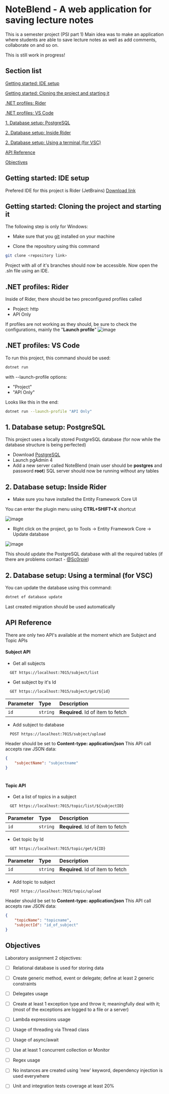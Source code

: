
# NoteBlend - A web application for saving lecture notes

This is a semester project (PSI part 1)
Main idea was to make an application where students are able to save lecture notes as well as add comments, collaborate on and so on.

This is still work in progress!


## Section list
[Getting started: IDE setup](#getting-started:-ide-setup)

[Getting started: Cloning the project and starting it](#getting-started:-cloning-the-project-and-starting-it)

[.NET profiles: Rider](#.net-profiles:-rider)

[.NET profiles: VS Code](#.net-profiles:-vs-code)

[1. Database setup: PostgreSQL](#1.-database-setup:-postgresql)

[2. Database setup: Inside Rider](#2.-database-setup:-inside-rider)

[2. Database setup: Using a terminal (for VSC)](#2.-database-setup:-using-a-terminal-(for-vsc))

[API Reference](#api-reference)

[Objectives](#objectives)
## Getting started: IDE setup

Prefered IDE for this project is Rider (JetBrains)
[Download link](https://www.jetbrains.com/rider/)

## Getting started: Cloning the project and starting it

The following step is only for Windows:

- Make sure that you [git](https://git-scm.com/) installed on your machine

- Clone the repository using this command
```bash
git clone <repository link>
```

Project with all of it's branches should now be accessible. Now open the .sln file using an IDE.

## .NET profiles: Rider

Inside of Rider, there should be two preconfigured profiles called

- Project: http
- API Only

If profiles are not working as they should, be sure to check the configurations, mainly the "**Launch profile**"
![image](https://github.com/HubertasVin/PSI-1/assets/39692726/e02cb2e2-ddc2-4926-a2c9-964752214de1)

## .NET profiles: VS Code

To run this project, this command should be used:
```bash
dotnet run
```
with --launch-profile options:

- "Project"
- "API Only"

Looks like this in the end:
```bash
dotnet run --launch-profile "API Only"
```

## 1. Database setup: PostgreSQL

This project uses a locally stored PostgreSQL database (for now while the database structure is being perfected)

- Download [PostgreSQL](https://www.postgresql.org/download/)
- Launch pgAdmin 4
- Add a new server called NoteBlend (main user should be **postgres** and password **root**)
SQL server should now be running without any tables

## 2. Database setup: Inside Rider

- Make sure you have installed the Entity Framework Core UI

You can enter the plugin menu using **CTRL+SHIFT+X** shortcut

![image](https://github.com/HubertasVin/PSI-1/assets/39692726/286ffae0-d62f-43c1-888d-ff5f5eeeb283)

- Right click on the project, go to Tools -> Entity Framework Core -> Update database

![image](https://github.com/HubertasVin/PSI-1/assets/39692726/03a521fd-de22-405d-8af4-624f024c2a0e)

This should update the PostgreSQL database with all the required tables (if there are problems contact - [@Sc0rpie](https://github.com/Sc0rpie))

## 2. Database setup: Using a terminal (for VSC)

You can update the database using this command:
```bash
dotnet ef database update
```

Last created migration should be used automatically
## API Reference

There are only two API's available at the moment which are Subject and Topic APIs

#### Subject API

- Get all subjects
```http
  GET https://localhost:7015/subject/list
```

- Get subject by it's Id
```http
  GET https://localhost:7015/subject/get/${id}
```

| Parameter | Type     | Description                       |
| :-------- | :------- | :-------------------------------- |
| `id`      | `string` | **Required**. Id of item to fetch |

- Add subject to database
```http
  POST https://localhost:7015/subject/upload
```

Header should be set to **Content-type: application/json**
This API call accepts raw JSON data:
```json
{
    "subjectName": "subjectname"
}
```
#

#### Topic API

- Get a list of topics in a subject
```http
  GET https://localhost:7015/topic/list/${subjectID}
```

| Parameter | Type     | Description                       |
| :-------- | :------- | :-------------------------------- |
| `id`      | `string` | **Required**. Id of item to fetch |

- Get topic by Id 
```http
  GET https://localhost:7015/topic/get/${ID}
```

| Parameter | Type     | Description                       |
| :-------- | :------- | :-------------------------------- |
| `id`      | `string` | **Required**. Id of item to fetch |

- Add topic to subject
```http
  POST https://localhost:7015/topic/upload
```

Header should be set to **Content-type: application/json**
This API call accepts raw JSON data:
```json
{
    "topicName": "topicname",
    "subjectId": "id_of_subject"
}
```


## Objectives

Laboratory assignment 2 objectives:

- [ ] Relational database is used for storing data
- [ ] Create generic method, event or delegate; define at least 2 generic constraints
- [ ] Delegates usage
- [ ] Create at least 1 exception type and throw it; meaningfully deal with it; (most of the exceptions are logged to a file or a server)
- [ ] Lambda expressions usage
- [ ] Usage of threading via Thread class
- [ ] Usage of async/await
- [ ] Use at least 1 concurrent collection or Monitor
- [ ] Regex usage
- [ ] No instances are created using 'new' keyword, dependency injection is used everywhere
- [ ] Unit and integration tests coverage at least 20%

